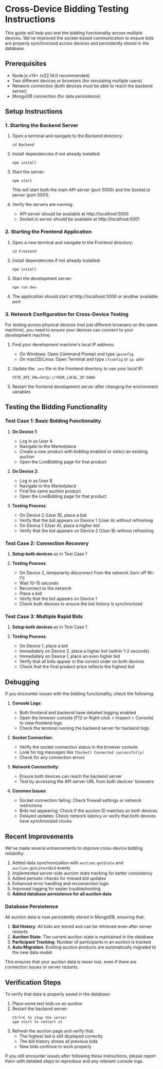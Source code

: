 # Cross-Device Bidding Testing Instructions

This guide will help you test the bidding functionality across multiple devices. We've improved the socket-based communication to ensure bids are properly synchronized across devices and persistently stored in the database.

## Prerequisites

- Node.js v14+ (v22.14.0 recommended)
- Two different devices or browsers (for simulating multiple users)
- Network connection (both devices must be able to reach the backend server)
- MongoDB connection (for data persistence)

## Setup Instructions

### 1. Starting the Backend Server

1. Open a terminal and navigate to the Backend directory:
   ```
   cd Backend
   ```

2. Install dependencies if not already installed:
   ```
   npm install
   ```

3. Start the server:
   ```
   npm start
   ```

   This will start both the main API server (port 5000) and the Socket.io server (port 5001).
   
4. Verify the servers are running:
   - API server should be available at http://localhost:5000
   - Socket.io server should be available at http://localhost:5001

### 2. Starting the Frontend Application

1. Open a new terminal and navigate to the Frontend directory:
   ```
   cd Frontend
   ```

2. Install dependencies if not already installed:
   ```
   npm install
   ```

3. Start the development server:
   ```
   npm run dev
   ```

4. The application should start at http://localhost:3000 or another available port

### 3. Network Configuration for Cross-Device Testing

For testing across physical devices (not just different browsers on the same machine), you need to ensure your devices can connect to your development machine:

1. Find your development machine's local IP address:
   - On Windows: Open Command Prompt and type `ipconfig`
   - On macOS/Linux: Open Terminal and type `ifconfig` or `ip addr`

2. Update the `.env` file in the Frontend directory to use your local IP:
   ```
   VITE_API_URL=http://YOUR_LOCAL_IP:5000
   ```

3. Restart the frontend development server after changing the environment variables

## Testing the Bidding Functionality

### Test Case 1: Basic Bidding Functionality

1. **On Device 1**:
   - Log in as User A
   - Navigate to the Marketplace
   - Create a new product with bidding enabled or select an existing auction
   - Open the LiveBidding page for that product

2. **On Device 2**:
   - Log in as User B
   - Navigate to the Marketplace
   - Find the same auction product
   - Open the LiveBidding page for that product

3. **Testing Process**:
   - On Device 2 (User B), place a bid
   - Verify that the bid appears on Device 1 (User A) without refreshing
   - On Device 1 (User A), place a higher bid
   - Verify that the bid appears on Device 2 (User B) without refreshing

### Test Case 2: Connection Recovery

1. **Setup both devices** as in Test Case 1

2. **Testing Process**:
   - On Device 2, temporarily disconnect from the network (turn off Wi-Fi)
   - Wait 10-15 seconds
   - Reconnect to the network
   - Place a bid
   - Verify that the bid appears on Device 1
   - Check both devices to ensure the bid history is synchronized

### Test Case 3: Multiple Rapid Bids

1. **Setup both devices** as in Test Case 1

2. **Testing Process**:
   - On Device 1, place a bid
   - Immediately on Device 2, place a higher bid (within 1-2 seconds)
   - Immediately on Device 1, place an even higher bid
   - Verify that all bids appear in the correct order on both devices
   - Check that the final product price reflects the highest bid

## Debugging

If you encounter issues with the bidding functionality, check the following:

1. **Console Logs**: 
   - Both frontend and backend have detailed logging enabled
   - Open the browser console (F12 or Right-click > Inspect > Console) to view frontend logs
   - Check the terminal running the backend server for backend logs

2. **Socket Connection**:
   - Verify the socket connection status in the browser console
   - Look for log messages like `[Socket] Connected successfully!`
   - Check for any connection errors

3. **Network Connectivity**:
   - Ensure both devices can reach the backend server
   - Test by accessing the API server URL from both devices' browsers

4. **Common Issues**:
   - Socket connection failing: Check firewall settings or network restrictions
   - Bids not appearing: Check if the auction ID matches on both devices
   - Delayed updates: Check network latency or verify that both devices have synchronized clocks

## Recent Improvements

We've made several enhancements to improve cross-device bidding reliability:

1. Added data synchronization with `auction:getState` and `auction:getLatestBid` events
2. Implemented server-side auction state tracking for better consistency
3. Added periodic checks for missed bid updates
4. Enhanced error handling and reconnection logic
5. Improved logging for easier troubleshooting
6. **Added database persistence for all auction data**

### Database Persistence

All auction data is now persistently stored in MongoDB, ensuring that:

1. **Bid History**: All bids are stored and can be retrieved even after server restarts
2. **Auction State**: The current auction state is maintained in the database
3. **Participant Tracking**: Number of participants in an auction is tracked
4. **Auto Migration**: Existing auction products are automatically migrated to the new data model

This ensures that your auction data is never lost, even if there are connection issues or server restarts.

## Verification Steps

To verify that data is properly saved in the database:

1. Place some test bids on an auction
2. Restart the backend server: 
   ```
   Ctrl+C to stop the server
   npm start to restart it
   ```
3. Refresh the auction page and verify that:
   - The highest bid is still displayed correctly
   - The bid history shows all previous bids
   - New bids continue to work properly

If you still encounter issues after following these instructions, please report them with detailed steps to reproduce and any relevant console logs. 